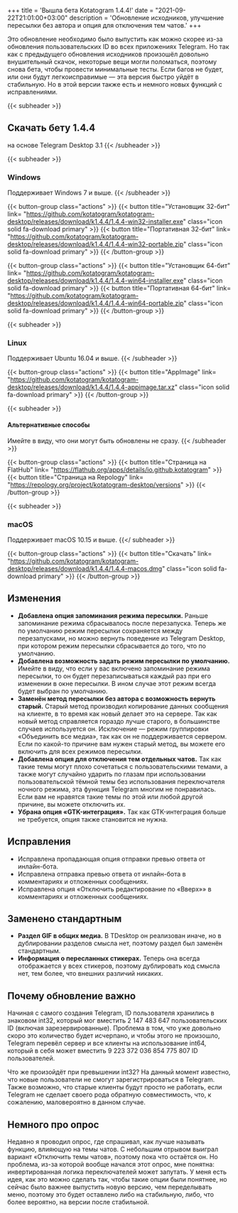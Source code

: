 +++
title = 'Вышла бета Kotatogram 1.4.4!'
date = "2021-09-22T21:01:00+03:00"
description = 'Обновление исходников, улучшение пересылки без автора и опция для отключения тем чатов.'
+++

Это обновление необходимо было выпустить как можно скорее из-за обновления пользовательских ID во всех приложениях Telegram. Но так как с предыдущего обновления исходников произошёл довольно внушительный скачок, некоторые вещи могли поломаться, поэтому снова бета, чтобы провести минимальные тесты. Если багов не будет, или они будут легкоисправимые — эта версия быстро уйдёт в стабильную. Но в этой версии также есть и немного новых функций с исправлениями.

{{< subheader >}}
## Скачать бету 1.4.4
на основе Telegram Desktop 3.1
{{< /subheader >}}

{{< subheader >}}
### Windows
Поддерживает Windows 7 и выше. 
{{< /subheader >}}

{{< button-group class="actions" >}}
    {{< button title="Установщик 32-бит" link= "https://github.com/kotatogram/kotatogram-desktop/releases/download/k1.4.4/1.4.4-win32-installer.exe" class="icon solid fa-download primary" >}}
    {{< button title="Портативная 32-бит" link= "https://github.com/kotatogram/kotatogram-desktop/releases/download/k1.4.4/1.4.4-win32-portable.zip" class="icon solid fa-download primary" >}}
{{< /button-group >}}

{{< button-group class="actions" >}}
    {{< button title="Установщик 64-бит" link= "https://github.com/kotatogram/kotatogram-desktop/releases/download/k1.4.4/1.4.4-win64-installer.exe" class="icon solid fa-download primary" >}}
    {{< button title="Портативная 64-бит" link= "https://github.com/kotatogram/kotatogram-desktop/releases/download/k1.4.4/1.4.4-win64-portable.zip" class="icon solid fa-download primary" >}}
{{< /button-group >}}

{{< subheader >}}
### Linux
Поддерживает Ubuntu 16.04 и выше.
{{< /subheader >}}

{{< button-group class="actions" >}}
    {{< button title="AppImage" link= "https://github.com/kotatogram/kotatogram-desktop/releases/download/k1.4.4/1.4.4-appimage.tar.xz" class="icon solid fa-download primary" >}}
{{< /button-group >}}

{{< subheader >}}
#### Альтернативные способы
Имейте в виду, что они могут быть обновлены не сразу.
{{< /subheader >}}

{{< button-group class="actions" >}}
    {{< button title="Страница на FlatHub" link= "https://flathub.org/apps/details/io.github.kotatogram" >}}
    {{< button title="Страница на Repology" link= "https://repology.org/project/kotatogram-desktop/versions" >}}
{{< /button-group >}}

{{< subheader >}}
### macOS
Поддерживает macOS 10.15 и выше.
{{</ subheader >}}

{{< button-group class="actions" >}}
    {{< button title="Скачать" link= "https://github.com/kotatogram/kotatogram-desktop/releases/download/k1.4.4/1.4.4-macos.dmg" class="icon solid fa-download primary" >}}
{{< /button-group >}}

## Изменения

* **Добавлена опция запоминания режима пересылки.** Раньше запоминание режима сбрасывалось после перезапуска. Теперь же по умолчанию режим пересылки сохраняется между перезапусками, но можно вернуть поведение из Telegram Desktop, при котором режим пересылки сбрасывается до того, что по умолчанию.
* **Добавлена возможность задать режим пересылки по умолчанию.** Имейте в виду, что если у вас включено запоминание режима пересылки, то он будет перезаписываться каждый раз при его изменении в окне пересылки. В ином случае этот режим всегда будет выбран по умолчанию.
* **Заменён метод пересылки без автора с возможность вернуть старый.** Старый метод производил копирование данных сообщения на клиенте, в то время как новый делает это на сервере. Так как новый метод справляется гораздо лучше старого, в большинстве случаев используется он. Исключение — режим группировки «Объединить все медиа», так как он не поддерживается сервером. Если по какой-то причине вам нужен старый метод, вы можете его включить для всех режимов пересылки.
* **Добавлена опция для отключения тем отдельных чатов.** Так как такие темы могут плохо сочетаться с пользовательскими темами, а также могут случайно ударить по глазам при использовании пользовательской тёмной темы без использования переключателя ночного режима, эта функция Telegram многим не понравилась. Если вам не нравятся такие темы по этой или любой другой причине, вы можете отключить их.
* **Убрана опция «GTK-интеграция».** Так как GTK-интеграция больше не требуется, опция также становится не нужна.

## Исправления

* Исправлена пропадающая опция отправки превью ответа от инлайн-бота.
* Исправлена отправка превью ответа от инлайн-бота в комментариях и отложенных сообщениях.
* Исправлена опция «Отключить редактирование по «Вверх»» в комментариях и отложенных сообщениях.

## Заменено стандартным

* **Раздел GIF в общих медиа.** В TDesktop он реализован иначе, но в дублировании разделов смысла нет, поэтому раздел был заменён стандартным.
* **Информация о пересланных стикерах.** Теперь она всегда отображается у всех стикеров, поэтому дублировать код смысла нет, тем более, что внешних различий никаких.

## Почему обновление важно

Начиная с самого создания Telegram, ID пользователя хранились в знаковом int32, который мог вместить 2 147 483 647 пользовательских ID (включая зарезервированные). Проблема в том, что уже довольно скоро это количество будет исчерпано, и чтобы этого не произошло, Telegram перевёл сервер и все клиенты на использование int64, который в себя может вместить 9 223 372 036 854 775 807 ID пользователей.

Что же произойдёт при превышении int32? На данный момент известно, что новые пользователи не смогут зарегистрироваться в Telegram. Также возможно, что старые клиенты будут просто не работать, если Telegram не сделает своего рода обратную совместимость, что, к сожалению, маловероятно в данном случае.

## Немного про опрос

Недавно я проводил опрос, где спрашивал, как лучше называть функцию, влияющую на темы чатов. С небольшим отрывом выиграл вариант «Отключить темы чатов», поэтому пока что остаётся он. Но проблема, из-за которой вообще начался этот опрос, мне понятна: инвертированная логика переключателей может запутать. У меня есть идея, как это можно сделать так, чтобы такие опции были понятнее, но сейчас было важнее выпустить новую версию, чем переделывать меню, поэтому это будет оставлено либо на стабильную, либо, что более вероятно, на версии после стабильной.
